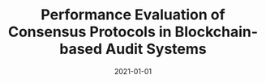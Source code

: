 ---
title: "Performance Evaluation of Consensus Protocols in Blockchain-based Audit Systems"
collection: publications
permalink: /publication/2021-01-01-Performance-Evaluation-of-Consensus-Protocols-in-Blockchain-based-Audit-Systems
date: 2021-01-01
venue: 'In the proceedings of International Conference on Information Networking, ICOIN 2021, Jeju Island, South Korea, January 13-16, 2021'
paperurl: 'https://doi.org/10.1109/ICOIN50884.2021.9333867'
citation: ' Ashar Ahmad,  Muhammad Saad,  Joongheon Kim,  DaeHun Nyang,  David Mohaisen, &quot;Performance Evaluation of Consensus Protocols in Blockchain-based Audit Systems.&quot; In the proceedings of International Conference on Information Networking, ICOIN, Jeju Island, South Korea, 2021.'
---